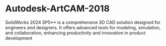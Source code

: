 # Autodesk-ArtCAM-2018
SolidWorks 2024 SP5** is a comprehensive 3D CAD solution designed for engineers and designers. It offers advanced tools for modeling, simulation, and collaboration, enhancing productivity and innovation in product development
